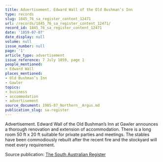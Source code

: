 ```yaml
---
title: Advertisement. Edward Wall of the Old Bushman’s Inn
type: records
slug: 1845_76_sa_register_content_12471
url: /records/1845_76_sa_register_content_12471/
record_id: 1845_76_sa_register_content_12471
date: '1859-07-07'
date_display: null
volume: null
issue_number: null
page: '1'
article_type: advertisement
issue_reference: 7 July 1859, page 1
people_mentioned:
- Edward Wall
places_mentioned:
- Old Bushman’s Inn
- Gawler
topics:
- business
- accommodation
- advertisement
source_document: 1985-87_Northern__Argus.md
publication_slug: sa-register
---
```


Advertisement.  Edward Wall of the Old Bushman’s Inn at Gawler announces a thorough renovation and extension of accommodation.  There is a long room 50 ft x 20 ft suitable for private parties and meetings.  The stables have been commodiously rebuilt after the recent fire and the stockyard will meet every requirement.

Source publication: [The South Australian Register](/publications/sa-register/)
